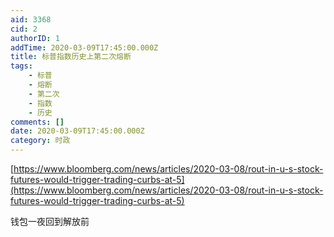 ```yaml
---
aid: 3368
cid: 2
authorID: 1
addTime: 2020-03-09T17:45:00.000Z
title: 标普指数历史上第二次熔断
tags:
    - 标普
    - 熔断
    - 第二次
    - 指数
    - 历史
comments: []
date: 2020-03-09T17:45:00.000Z
category: 时政
---
```


[https://www.bloomberg.com/news/articles/2020-03-08/rout-in-u-s-stock-futures-would-trigger-trading-curbs-at-5](https://www.bloomberg.com/news/articles/2020-03-08/rout-in-u-s-stock-futures-would-trigger-trading-curbs-at-5)

钱包一夜回到解放前
